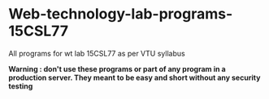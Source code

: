 # Web-technology-lab-programs-15CSL77
All programs for wt lab 15CSL77 as per VTU syllabus

**Warning : don't use these programs or part of any program in a production server. They meant to be easy and short without any security testing**
